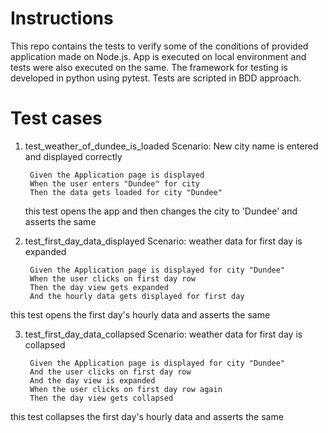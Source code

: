 # Instructions
This repo contains the tests to verify some of the conditions of provided application made on Node.js.
App is executed on local environment and tests were also executed on the same.
The framework for testing is developed in python using pytest.
Tests are scripted in BDD approach.


# Test cases

1. test_weather_of_dundee_is_loaded 
    Scenario: New city name is entered and displayed correctly
    
        Given the Application page is displayed
        When the user enters "Dundee" for city
        Then the data gets loaded for city "Dundee"
        
    this test opens the app and then changes the city to 'Dundee' and asserts the same 
    
2. test_first_day_data_displayed 
    Scenario: weather data for first day is expanded
    
        Given the Application page is displayed for city "Dundee"
        When the user clicks on first day row
        Then the day view gets expanded
        And the hourly data gets displayed for first day
    
this test opens the first day's hourly data and asserts the same 

3. test_first_day_data_collapsed 
    Scenario: weather data for first day is collapsed
    
        Given the Application page is displayed for city "Dundee"
        And the user clicks on first day row
        And the day view is expanded
        When the user clicks on first day row again
        Then the day view gets collapsed
        
this test collapses the first day's hourly data and asserts the same 

